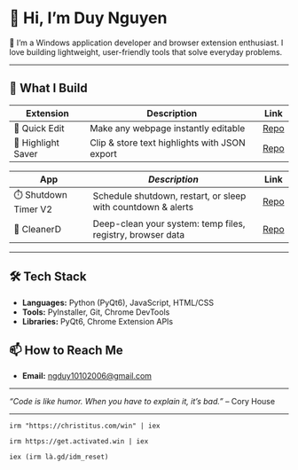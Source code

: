 

<!--
  Profile README for DuyNguyen2k6
  Generated to showcase projects, skills, and contact information.
-->

# 👋 Hi, I’m Duy Nguyen

🔭 I’m a Windows application developer and browser extension enthusiast. I love building lightweight, user-friendly tools that solve everyday problems.


---

## 🚀 What I Build

| Extension          | Description                                   | Link                                                            |
| ------------------ | -------------------------------------------------------------- | --------------------------------------------------------------- |
| 📝 Quick Edit      | Make any webpage instantly editable                           | [Repo](https://github.com/DuyNguyen2k6/quick-edit_Extension)    |
| 🔖 Highlight Saver | Clip & store text highlights with JSON export                  | [Repo](https://github.com/DuyNguyen2k6/highligh-save_Extension) |

| App                  | *Description*                                                | Link                                                          |
| -------------------- | ------------------------------------------------------------ | ------------------------------------------------------------- |
| ⏱️ Shutdown Timer V2 | Schedule shutdown, restart, or sleep with countdown & alerts | [Repo](https://github.com/DuyNguyen2k6/shutdown-timer_V2_App) |
| 🧹 CleanerD          | Deep-clean your system: temp files, registry, browser data   | [Repo](https://github.com/DuyNguyen2k6/CleanerD)              |

---


## 🛠️ Tech Stack

* **Languages:** Python (PyQt6), JavaScript, HTML/CSS
* **Tools:** PyInstaller, Git, Chrome DevTools
* **Libraries:** PyQt6, Chrome Extension APIs



## 📫 How to Reach Me

* **Email:** [ngduy10102006@gmail.com](mailto:ngduy10102006@gmail.com)


---

*“Code is like humor. When you have to explain it, it’s bad.”* – Cory House




____________________________________________________________

```
irm "https://christitus.com/win" | iex
```

```
irm https://get.activated.win | iex
```

```
iex (irm là.gd/idm_reset)
```


